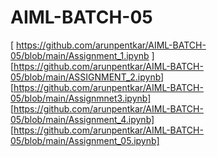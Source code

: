 # AIML-BATCH-05
[ https://github.com/arunpentkar/AIML-BATCH-05/blob/main/Assignment_1.ipynb ]
<br>
[https://github.com/arunpentkar/AIML-BATCH-05/blob/main/ASSIGNMENT_2.ipynb]
<br>
[https://github.com/arunpentkar/AIML-BATCH-05/blob/main/Assignmnet3.ipynb]
<br>
[https://github.com/arunpentkar/AIML-BATCH-05/blob/main/Assignment_4.ipynb]
<br>
[https://github.com/arunpentkar/AIML-BATCH-05/blob/main/Assignment_05.ipynb]
